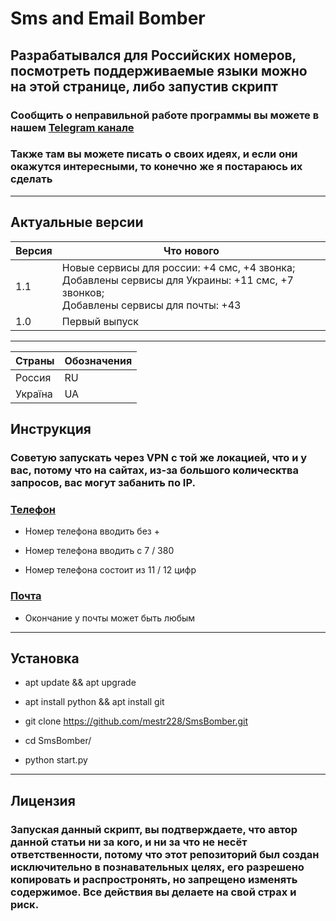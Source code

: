 # Sms and Email Bomber

## Разрабатывался для Российских номеров, посмотреть поддерживаемые языки можно на этой странице, либо запустив скрипт

### Сообщить о неправильной работе программы вы можете в нашем [Telegram канале](https://t.me/mestr228)
### Также там вы можете писать о своих идеях, и если они окажутся интересными, то конечно же я постараюсь их сделать
---

## Актуальные версии

| Версия  | Что нового         |
| ------- | ------------------ |
| 1.1     | Новые сервисы для россии: +4 смс, +4 звонка;<br>Добавлены сервисы для Украины: +11 смс, +7 звонков;<br>Добавлены сервисы для почты: +43|
| 1.0     | Первый выпуск      |
---

| Страны | Обозначения |
|---------------|------|
|Россия         | RU |
|Україна        | UA |

## Инструкция
### Советую запускать через VPN с той же локацией, что и у вас, потому что на сайтах, из-за большого колическтва запросов, вас могут забанить по IP.

### [Телефон]()
* Номер телефона вводить без +
- Номер телефона вводить с 7 / 380
* Номер телефона состоит из 11 / 12 цифр
### [Почта]()
* Окончание у почты может быть любым

---

## Установка
* apt update && apt upgrade
- apt install python && apt install git 
* git clone https://github.com/mestr228/SmsBomber.git
- cd SmsBomber/
* python start.py

---

## Лицензия

### Запуская данный скрипт, вы подтверждаете, что автор данной статьи ни за кого, и ни за что не несёт ответственности, потому что этот репозиторий был создан исключительно в познавательных целях, его разрешено копировать и распростронять, но запрещено изменять содержимое. Все действия вы делаете на свой страх и риск.
